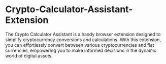# Crypto-Calculator-Assistant-Extension
The Crypto Calculator Assistant is a handy browser extension designed to simplify cryptocurrency conversions and calculations. With this extension, you can effortlessly convert between various cryptocurrencies and fiat currencies, empowering you to make informed decisions in the dynamic world of digital assets.
